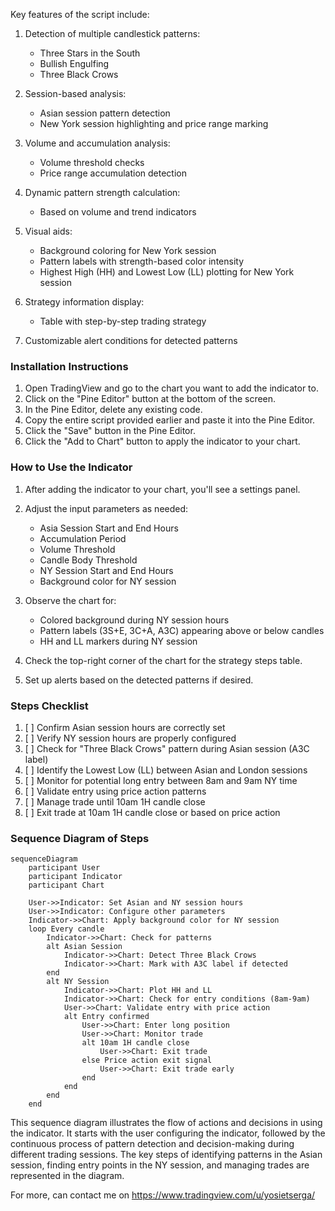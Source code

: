 Key features of the script include:

1. Detection of multiple candlestick patterns:
   - Three Stars in the South
   - Bullish Engulfing
   - Three Black Crows

2. Session-based analysis:
   - Asian session pattern detection
   - New York session highlighting and price range marking

3. Volume and accumulation analysis:
   - Volume threshold checks
   - Price range accumulation detection

4. Dynamic pattern strength calculation:
   - Based on volume and trend indicators

5. Visual aids:
   - Background coloring for New York session
   - Pattern labels with strength-based color intensity
   - Highest High (HH) and Lowest Low (LL) plotting for New York session

6. Strategy information display:
   - Table with step-by-step trading strategy

7. Customizable alert conditions for detected patterns

### Installation Instructions

1. Open TradingView and go to the chart you want to add the indicator to.
2. Click on the "Pine Editor" button at the bottom of the screen.
3. In the Pine Editor, delete any existing code.
4. Copy the entire script provided earlier and paste it into the Pine Editor.
5. Click the "Save" button in the Pine Editor.
6. Click the "Add to Chart" button to apply the indicator to your chart.

### How to Use the Indicator

1. After adding the indicator to your chart, you'll see a settings panel.
2. Adjust the input parameters as needed:
   - Asia Session Start and End Hours
   - Accumulation Period
   - Volume Threshold
   - Candle Body Threshold
   - NY Session Start and End Hours
   - Background color for NY session

3. Observe the chart for:
   - Colored background during NY session hours
   - Pattern labels (3S+E, 3C+A, A3C) appearing above or below candles
   - HH and LL markers during NY session

4. Check the top-right corner of the chart for the strategy steps table.

5. Set up alerts based on the detected patterns if desired.

### Steps Checklist

1. [ ] Confirm Asian session hours are correctly set
2. [ ] Verify NY session hours are properly configured
3. [ ] Check for "Three Black Crows" pattern during Asian session (A3C label)
4. [ ] Identify the Lowest Low (LL) between Asian and London sessions
5. [ ] Monitor for potential long entry between 8am and 9am NY time
6. [ ] Validate entry using price action patterns
7. [ ] Manage trade until 10am 1H candle close
8. [ ] Exit trade at 10am 1H candle close or based on price action

### Sequence Diagram of Steps

```mermaid
sequenceDiagram
    participant User
    participant Indicator
    participant Chart

    User->>Indicator: Set Asian and NY session hours
    User->>Indicator: Configure other parameters
    Indicator->>Chart: Apply background color for NY session
    loop Every candle
        Indicator->>Chart: Check for patterns
        alt Asian Session
            Indicator->>Chart: Detect Three Black Crows
            Indicator->>Chart: Mark with A3C label if detected
        end
        alt NY Session
            Indicator->>Chart: Plot HH and LL
            Indicator->>Chart: Check for entry conditions (8am-9am)
            User->>Chart: Validate entry with price action
            alt Entry confirmed
                User->>Chart: Enter long position
                User->>Chart: Monitor trade
                alt 10am 1H candle close
                    User->>Chart: Exit trade
                else Price action exit signal
                    User->>Chart: Exit trade early
                end
            end
        end
    end
```

This sequence diagram illustrates the flow of actions and decisions in using the indicator. It starts with the user configuring the indicator, followed by the continuous process of pattern detection and decision-making during different trading sessions. The key steps of identifying patterns in the Asian session, finding entry points in the NY session, and managing trades are represented in the diagram.

For more, can contact me on https://www.tradingview.com/u/yosietserga/
